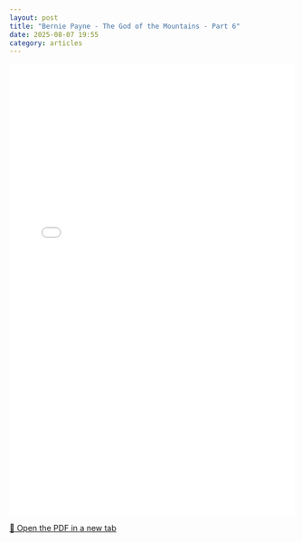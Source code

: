 ```yaml
---
layout: post
title: "Bernie Payne - The God of the Mountains - Part 6"
date: 2025-08-07 19:55
category: articles
---
```


<iframe 
    src="{{ '/assets/articles/Bernie-Payne-The-God-of-the-Mountains-6.pdf' | relative_url }}" 
    width="100%" 
    height="800px" 
    style="border: none;">
</iframe>

<p>
    <a href="{{ '/assets/articles/Bernie-Payne-The-God-of-the-Mountains-6.pdf' | relative_url }}" target="_blank">
        📄 Open the PDF in a new tab
    </a>
</p>
